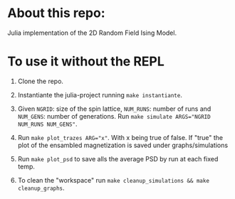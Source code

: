 # About this repo:
Julia implementation of the 2D Random Field Ising Model. 

# To use it without the REPL
 1. Clone the repo.

 2. Instantiante the julia-project running `make instantiante`.

 3. Given `NGRID`: size of the spin lattice, `NUM_RUNS`: number of runs and `NUM_GENS`: number of generations. Run `make simulate ARGS="NGRID NUM_RUNS NUM_GENS"`. 
 
 4. Run `make plot_trazes ARG="x"`. With x being true of false. If "true" the plot of the ensambled magnetization is saved under graphs/simulations

 5. Run `make plot_psd` to save alls the average PSD by run at each fixed temp.

 6. To clean the "workspace" run `make cleanup_simulations && make cleanup_graphs`.